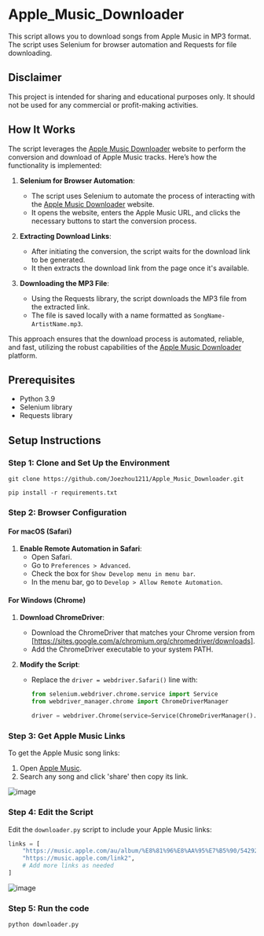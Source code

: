 # Apple_Music_Downloader
This script allows you to download songs from Apple Music in MP3 format. The script uses Selenium for browser automation and Requests for file downloading.

## Disclaimer

This project is intended for sharing and educational purposes only. It should not be used for any commercial or profit-making activities. 

## How It Works

The script leverages the [Apple Music Downloader](https://apple-music-downloader.com) website to perform the conversion and download of Apple Music tracks. Here’s how the functionality is implemented:

1. **Selenium for Browser Automation**:
    - The script uses Selenium to automate the process of interacting with the [Apple Music Downloader](https://apple-music-downloader.com) website.
    - It opens the website, enters the Apple Music URL, and clicks the necessary buttons to start the conversion process.

2. **Extracting Download Links**:
    - After initiating the conversion, the script waits for the download link to be generated.
    - It then extracts the download link from the page once it's available.

3. **Downloading the MP3 File**:
    - Using the Requests library, the script downloads the MP3 file from the extracted link.
    - The file is saved locally with a name formatted as `SongName-ArtistName.mp3`.

This approach ensures that the download process is automated, reliable, and fast, utilizing the robust capabilities of the [Apple Music Downloader](https://apple-music-downloader.com) platform.


## Prerequisites

- Python 3.9
- Selenium library
- Requests library

## Setup Instructions

### Step 1: Clone and Set Up the Environment
```
git clone https://github.com/Joezhou1211/Apple_Music_Downloader.git

pip install -r requirements.txt
```

### Step 2: Browser Configuration

#### For macOS (Safari)

1. **Enable Remote Automation in Safari**:
   - Open Safari.
   - Go to `Preferences > Advanced`.
   - Check the box for `Show Develop menu in menu bar`.
   - In the menu bar, go to `Develop > Allow Remote Automation`.

#### For Windows (Chrome)

1. **Download ChromeDriver**:
   - Download the ChromeDriver that matches your Chrome version from [https://sites.google.com/a/chromium.org/chromedriver/downloads].
   - Add the ChromeDriver executable to your system PATH.

2. **Modify the Script**:
   - Replace the `driver = webdriver.Safari()` line with:
     ```python
     from selenium.webdriver.chrome.service import Service
     from webdriver_manager.chrome import ChromeDriverManager

     driver = webdriver.Chrome(service=Service(ChromeDriverManager().install()))
     ```

### Step 3: Get Apple Music Links

To get the Apple Music song links:

1. Open [Apple Music](https://music.apple.com).
2. Search any song and click 'share' then copy its link.

![image](https://github.com/Joezhou1211/Apple_Music_Downloader/assets/121386280/876444d1-a556-4d58-90d7-448fc2659ae8)


### Step 4: Edit the Script

Edit the `downloader.py` script to include your Apple Music links:

```python
links = [
    "https://music.apple.com/au/album/%E8%81%96%E8%AA%95%E7%B5%90/542922079?i=542922100",
    "https://music.apple.com/link2",
    # Add more links as needed
]
```

![image](https://github.com/Joezhou1211/Apple_Music_Downloader/assets/121386280/476598d3-7510-404c-acc0-db48a25ae0a2)

### Step 5: Run the code
```bash
python downloader.py



